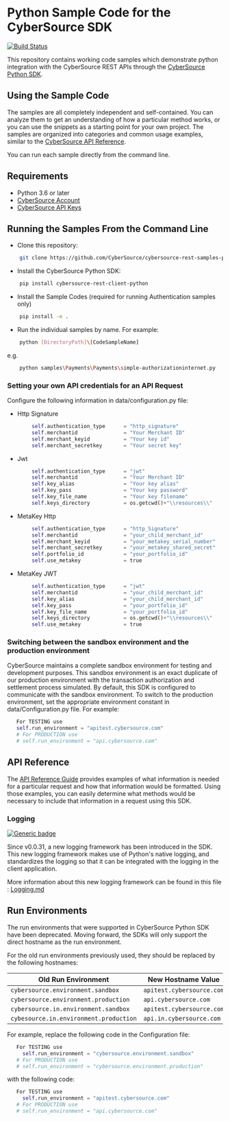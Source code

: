 # Python Sample Code for the CyberSource SDK

[![Build Status](https://app.travis-ci.com/CyberSource/cybersource-rest-samples-python.svg?branch=master)](https://app.travis-ci.com/CyberSource/cybersource-rest-samples-python)

This repository contains working code samples which demonstrate python integration with the CyberSource REST APIs through the [CyberSource Python SDK](https://github.com/CyberSource/cybersource-rest-client-python).

## Using the Sample Code

The samples are all completely independent and self-contained. You can analyze them to get an understanding of how a particular method works, or you can use the snippets as a starting point for your own project.  The samples are organized into categories and common usage examples, similar to the [CyberSource API Reference](http://developer.cybersource.com/api/reference).

You can run each sample directly from the command line.

## Requirements

* Python 3.6 or later
* [CyberSource Account](https://developer.cybersource.com/api/developer-guides/dita-gettingstarted/registration.html)
* [CyberSource API Keys](https://developer.cybersource.com/api/developer-guides/dita-gettingstarted/registration/createCertSharedKey.html)

## Running the Samples From the Command Line

* Clone this repository:

```bash
    git clone https://github.com/CyberSource/cybersource-rest-samples-python.git
```

* Install the CyberSource Python SDK:

```bash
    pip install cybersource-rest-client-python
```

* Install the Sample Codes (required for running Authentication samples only)

```bash
    pip install -e .
```

* Run the individual samples by name. For example:

```bash
    python [DirectoryPath]\[CodeSampleName]
```

e.g.

```bash
    python samples\Payments\Payments\simple-authorizationinternet.py
```

### Setting your own API credentials for an API Request

Configure the following information in data/configuration.py file:

* Http Signature

```python
        self.authentication_type      = "http_signature"
        self.merchantid               = "Your Merchant ID"
        self.merchant_keyid           = "Your key id"
        self.merchant_secretkey       = "Your secret key"
```

* Jwt

```python
        self.authentication_type      = "jwt"
        self.merchantid               = "Your Merchant ID"
        self.key_alias                = "Your key alias"
        self.key_pass                 = "Your key password"
        self.key_file_name            = "Your key filename"
        self.keys_directory           = os.getcwd()+"\\resources\\"
```

* MetaKey Http

```python
        self.authentication_type      = "http_Signature"
        self.merchantid               = "your_child_merchant_id"
        self.merchant_keyid           = "your_metakey_serial_number"
        self.merchant_secretkey       = "your_metakey_shared_secret"
        self.portfolio_id             = "your_portfolio_id"
        self.use_metakey              = true
```

* MetaKey JWT

```python
        self.authentication_type      = "jwt"
        self.merchantid               = "your_child_merchant_id"
        self.key_alias                = "your_child_merchant_id"
        self.key_pass                 = "your_portfolio_id"
        self.key_file_name            = "your_portfolio_id"
        self.keys_directory           = os.getcwd()+"\\resources\\"
        self.use_metakey              = true
```

### Switching between the sandbox environment and the production environment

CyberSource maintains a complete sandbox environment for testing and development purposes. This sandbox environment is an exact duplicate of our production environment with the transaction authorization and settlement process simulated. By default, this SDK is configured to communicate with the sandbox environment. To switch to the production environment, set the appropriate environment constant in data/Configuration.py file.  For example:

```python
   For TESTING use
   self.run_environment = "apitest.cybersource.com"
   # For PRODUCTION use
   # self.run_environment = "api.cybersource.com"
```

## API Reference

The [API Reference Guide](https://developer.cybersource.com/api/reference/api-reference.html) provides examples of what information is needed for a particular request and how that information would be formatted. Using those examples, you can easily determine what methods would be necessary to include that information in a request using this SDK.

### Logging

[![Generic badge](https://img.shields.io/badge/LOGGING-NEW-GREEN.svg)](https://shields.io/)

Since v0.0.31, a new logging framework has been introduced in the SDK. This new logging framework makes use of Python's native logging, and standardizes the logging so that it can be integrated with the logging in the client application.

More information about this new logging framework can be found in this file : [Logging.md](Logging.md)

## Run Environments

The run environments that were supported in CyberSource Python SDK have been deprecated.
Moving forward, the SDKs will only support the direct hostname as the run environment.

For the old run environments previously used, they should be replaced by the following hostnames:

| Old Run Environment                             | New Hostname Value           |
| ----------------------------------------------- | ---------------------------- |
| `cybersource.environment.sandbox`               | `apitest.cybersource.com`    |
| `cybersource.environment.production`            | `api.cybersource.com`        |
| `cybersource.in.environment.sandbox`            | `apitest.cybersource.com`    |
| `cybesource.in.environment.production`          | `api.in.cybersource.com`     |

For example, replace the following code in the Configuration file:

```python
   For TESTING use
     self.run_environment = "cybersource.environment.sandbox"
   # For PRODUCTION use
   # self.run_environment = "cybersource.environment.production"
```

with the following code:

```python
   For TESTING use
     self.run_environment = "apitest.cybersource.com"
   # For PRODUCTION use
   # self.run_environment = "api.cybersource.com"
```
